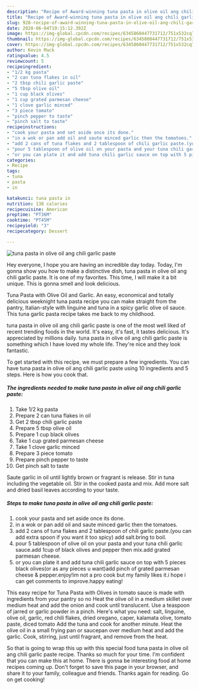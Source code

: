 ```yaml
---
description: "Recipe of Award-winning tuna pasta in olive oil ang chili garlic paste"
title: "Recipe of Award-winning tuna pasta in olive oil ang chili garlic paste"
slug: 928-recipe-of-award-winning-tuna-pasta-in-olive-oil-ang-chili-garlic-paste
date: 2020-06-04T19:15:12.392Z
image: https://img-global.cpcdn.com/recipes/6345860447731712/751x532cq70/tuna-pasta-in-olive-oil-ang-chili-garlic-paste-recipe-main-photo.jpg
thumbnail: https://img-global.cpcdn.com/recipes/6345860447731712/751x532cq70/tuna-pasta-in-olive-oil-ang-chili-garlic-paste-recipe-main-photo.jpg
cover: https://img-global.cpcdn.com/recipes/6345860447731712/751x532cq70/tuna-pasta-in-olive-oil-ang-chili-garlic-paste-recipe-main-photo.jpg
author: Kevin Mack
ratingvalue: 4.5
reviewcount: 5
recipeingredient:
- "1/2 kg pasta"
- "2 can tuna flakes in oil"
- "2 tbsp chili garlic paste"
- "5 tbsp olive oil"
- "1 cup black olives"
- "1 cup grated parmesan cheese"
- "1 clove garlic minced"
- "3 piece tomato"
- "pinch pepper to taste"
- "pinch salt to taste"
recipeinstructions:
- "cook your pasta and set aside once its done."
- "in a wok or pan add oil and saute minced garlic then the tomatoes."
- "add 2 cans of tuna flakes and 2 tablespoon of chili garlic paste.(you can add extra spoon if you want it too spicy) add salt.bring to boil."
- "pour 5 tablespoon of olive oil on your pasta and your tuna chili garlic sauce.add 1cup of black olives and pepper then mix.add grated parmesan cheese."
- "or you can plate it and add tuna chili garlic sauce on top with 5 pieces black olives(or as any pieces u want)add pinch of grated parmesan cheese &amp; pepper.enjoy!im not a pro cook but my family likes it.i hope i can get comments to improve.happy eating!"
categories:
- Recipe
tags:
- tuna
- pasta
- in

katakunci: tuna pasta in 
nutrition: 138 calories
recipecuisine: American
preptime: "PT36M"
cooktime: "PT45M"
recipeyield: "3"
recipecategory: Dessert

---
```



![tuna pasta in olive oil ang chili garlic paste](https://img-global.cpcdn.com/recipes/6345860447731712/751x532cq70/tuna-pasta-in-olive-oil-ang-chili-garlic-paste-recipe-main-photo.jpg)

Hey everyone, I hope you are having an incredible day today. Today, I'm gonna show you how to make a distinctive dish, tuna pasta in olive oil ang chili garlic paste. It is one of my favorites. This time, I will make it a bit unique. This is gonna smell and look delicious.

Tuna Pasta with Olive Oil and Garlic. An easy, economical and totally delicious weeknight tuna pasta recipe you can make straight from the pantry, Italian-style with linguine and tuna in a spicy garlic olive oil sauce. This tuna garlic pasta recipe takes me back to my childhood.

tuna pasta in olive oil ang chili garlic paste is one of the most well liked of recent trending foods in the world. It's easy, it's fast, it tastes delicious. It's appreciated by millions daily. tuna pasta in olive oil ang chili garlic paste is something which I have loved my whole life. They're nice and they look fantastic.


To get started with this recipe, we must prepare a few ingredients. You can have tuna pasta in olive oil ang chili garlic paste using 10 ingredients and 5 steps. Here is how you cook that.

<!--inarticleads1-->

##### The ingredients needed to make tuna pasta in olive oil ang chili garlic paste:

1. Take 1/2 kg pasta
1. Prepare 2 can tuna flakes in oil
1. Get 2 tbsp chili garlic paste
1. Prepare 5 tbsp olive oil
1. Prepare 1 cup black olives
1. Take 1 cup grated parmesan cheese
1. Take 1 clove garlic minced
1. Prepare 3 piece tomato
1. Prepare pinch pepper to taste
1. Get pinch salt to taste


Saute garlic in oil until lightly brown or fragrant is release. Stir in tuna including the vegetable oil. Stir in the cooked pasta and mix. Add more salt and dried basil leaves according to your taste. 

<!--inarticleads2-->

##### Steps to make tuna pasta in olive oil ang chili garlic paste:

1. cook your pasta and set aside once its done.
1. in a wok or pan add oil and saute minced garlic then the tomatoes.
1. add 2 cans of tuna flakes and 2 tablespoon of chili garlic paste.(you can add extra spoon if you want it too spicy) add salt.bring to boil.
1. pour 5 tablespoon of olive oil on your pasta and your tuna chili garlic sauce.add 1cup of black olives and pepper then mix.add grated parmesan cheese.
1. or you can plate it and add tuna chili garlic sauce on top with 5 pieces black olives(or as any pieces u want)add pinch of grated parmesan cheese &amp; pepper.enjoy!im not a pro cook but my family likes it.i hope i can get comments to improve.happy eating!


This easy recipe for Tuna Pasta with Olives in tomato sauce is made with ingredients from your pantry so no Heat the olive oil in a medium skillet over medium heat and add the onion and cook until translucent. Use a teaspoon of jarred or garlic powder in a pinch. Here&#39;s what you need: salt, linguine, olive oil, garlic, red chili flakes, dried oregano, caper, kalamata olive, tomato paste, diced tomato Add the tuna and cook for another minute. Heat the olive oil in a small frying pan or saucepan over medium heat and add the garlic. Cook, stirring, just until fragrant, and remove from the heat. 

So that is going to wrap this up with this special food tuna pasta in olive oil ang chili garlic paste recipe. Thanks so much for your time. I'm confident that you can make this at home. There is gonna be interesting food at home recipes coming up. Don't forget to save this page in your browser, and share it to your family, colleague and friends. Thanks again for reading. Go on get cooking!
